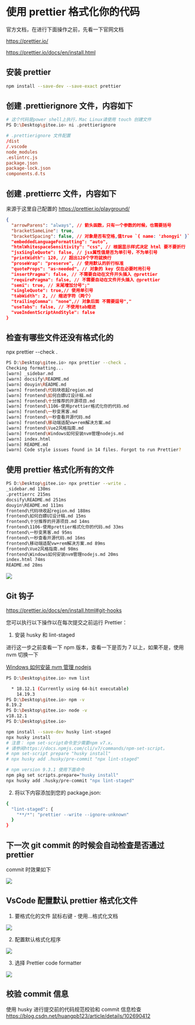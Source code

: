 # 使用 prettier 格式化你的代码

官方文档，在进行下面操作之前，先看一下官网文档

https://prettier.io/

https://prettier.io/docs/en/install.html

## 安装 prettier

```bash
npm install --save-dev --save-exact prettier
```

## 创建 .prettierignore 文件，内容如下

```bash
# 这个代码是power shell上执行，Mac Linux请使用 touch 创建文件
PS D:\Desktop\gitee.io> ni .prettierignore
```

```conf
# .prettierignore 文件配置
/dist
/.vscode
node_modules
.eslintrc.js
package.json
package-lock.json
components.d.ts
```

## 创建 .prettierrc 文件，内容如下

来源于这里自己配置的 https://prettier.io/playground/

```JSON
{
  "arrowParens": "always", // 箭头函数，只有一个参数的时候，也需要括号
  "bracketSameLine": true,
  "bracketSpacing": false, // 对象是否有空格,值true `{ name: 'zhongyi' }` false {name: 'zhongyi'}
  "embeddedLanguageFormatting": "auto",
  "htmlWhitespaceSensitivity": "css", // 根据显示样式决定 html 要不要折行
  "jsxSingleQuote": false, // jsx属性值是否为单引号，不为单引号
  "printWidth": 120, // 超出120个字符就换行
  "proseWrap": "preserve", // 使用默认的折行标准
  "quoteProps": "as-needed", // 对象的 key 仅在必要时用引号
  "insertPragma": false, // 不需要自动在文件开头插入 @prettier
  "requirePragma": false, // 不需要自动在文件开头插入 @prettier
  "semi": true, // 末尾增加分号";"
  "singleQuote": true,// 使用单引号
  "tabWidth": 2, // 缩进字符（两个）
  "trailingComma": "none",// 对象后面 不需要逗号","
  "useTabs": false, // 不使用tab缩进
  "vueIndentScriptAndStyle": false
}

```

## 检查有哪些文件还没有格式化的

npx prettier --check .

```bash
PS D:\Desktop\gitee.io> npx prettier --check .
Checking formatting...
[warn] _sidebar.md
[warn] docsify\README.md
[warn] douyin\README.md
[warn] frontend\代码块收起region.md
[warn] frontend\如何白嫖UI设计稿.md
[warn] frontend\十分推荐的开源项目.md
[warn] frontend\1106-使用prettier格式化你的代码.md
[warn] frontend\一秒变黑客.md
[warn] frontend\一秒查看开源代码.md
[warn] frontend\移动端适配vw+rem解决方案.md
[warn] frontend\Vue2风格指南.md
[warn] frontend\Windows如何安装nvm管理nodejs.md
[warn] index.html
[warn] README.md
[warn] Code style issues found in 14 files. Forgot to run Prettier?
```

## 使用 prettier 格式化所有的文件

```bash
PS D:\Desktop\gitee.io> npx prettier --write .
_sidebar.md 130ms
.prettierrc 215ms
docsify\README.md 251ms
douyin\README.md 111ms
frontend\代码块收起region.md 188ms
frontend\如何白嫖UI设计稿.md 15ms
frontend\十分推荐的开源项目.md 14ms
frontend\1106-使用prettier格式化你的代码.md 33ms
frontend\一秒变黑客.md 95ms
frontend\一秒查看开源代码.md 16ms
frontend\移动端适配vw+rem解决方案.md 89ms
frontend\Vue2风格指南.md 98ms
frontend\Windows如何安装nvm管理nodejs.md 20ms
index.html 74ms
README.md 28ms
```

<img src="../images/frontend/prettier_write_file.png" style="max-width: 600px;"><br>

## Git 钩子

https://prettier.io/docs/en/install.html#git-hooks

您可以执行以下操作以在每次提交之前运行 Prettier：

1. 安装 husky 和 ​​lint-staged

进行这一步之前查看一下 npm 版本，查看一下是否为 7 以上，如果不是，使用 nvm 切换一下

[Windows 如何安装 nvm 管理 nodejs](/frontend/Windows如何安装nvm管理nodejs.md)

```bash
PS D:\Desktop\gitee.io> nvm list

  * 18.12.1 (Currently using 64-bit executable)
    14.19.3
PS D:\Desktop\gitee.io> npm -v
8.19.2
PS D:\Desktop\gitee.io> node -v
v18.12.1
PS D:\Desktop\gitee.io>
```

```bash
npm install --save-dev husky lint-staged
npx husky install
# 注意： npm set-script命令至少需要npm v7.x。
# 请参阅https://docs.npmjs.com/cli/v7/commands/npm-set-script。
# npm set-script prepare "husky install"
# npx husky add .husky/pre-commit "npx lint-staged"

# npm version 9.3.1 使用下面命令
npm pkg set scripts.prepare="husky install"
npx husky add .husky/pre-commit "npx lint-staged"
```

2. 将以下内容添加到您的 package.json:

```bash
{
  "lint-staged": {
    "**/*": "prettier --write --ignore-unknown"
  }
}
```

## 下一次 git commit 的时候会自动检查是否通过 prettier

commit 时效果如下

<img src="../images/frontend/prettier_commit_githook.png" style="max-width: 600px;"><br>

## VsCode 配置默认 prettier 格式化文件

1. 要格式化的文件 鼠标右键 - 使用...格式化文档

<img src="../images/frontend/prettier_use_prettier_format.png" style="max-width: 600px;"><br>

2. 配置默认格式化程序

<img src="../images/frontend/prettier_use_prettier_select_default.png" style="max-width: 600px;"><br>

3. 选择 Prettier code formatter

<img src="../images/frontend/prettier_use_prettier_select_default_Prettier-code-formatter.png" style="max-width: 600px;"><br>

## 校验 commit 信息

使用 husky 进行提交前的代码规范校验和 commit 信息检查 https://blog.csdn.net/huangpb123/article/details/102690412
